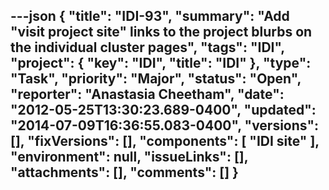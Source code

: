 ---json
{
  "title": "IDI-93",
  "summary": "Add \"visit project site\" links to the project blurbs on the individual cluster pages",
  "tags": "IDI",
  "project": {
    "key": "IDI",
    "title": "IDI"
  },
  "type": "Task",
  "priority": "Major",
  "status": "Open",
  "reporter": "Anastasia Cheetham",
  "date": "2012-05-25T13:30:23.689-0400",
  "updated": "2014-07-09T16:36:55.083-0400",
  "versions": [],
  "fixVersions": [],
  "components": [
    "IDI site"
  ],
  "environment": null,
  "issueLinks": [],
  "attachments": [],
  "comments": []
}
---

        